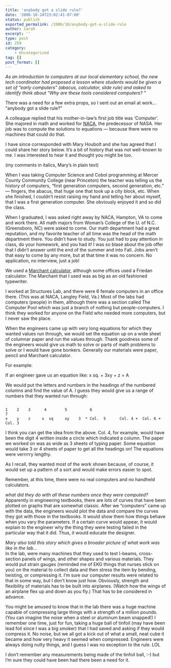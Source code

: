 ```yaml
---
title: 'anybody got a slide rule?'
date: '2006-10-24T23:02:41-07:00'
status: publish
exported_permalink: /2006/10/anybody-got-a-slide-rule
author: sarah
excerpt: ''
type: post
id: 259
category:
    - Uncategorized
tag: []
post_format: []
---
```

*As an introduction to computers at our local elementary school, the new tech coordinator had proposed a lesson where students would be given a set of “early computers” (abacus, calculator, slide rule) and asked to identify think about “Why are these tools considered computers? ”*

There was a need for a few extra props, so I sent out an email at work… “anybody got a slide rule?”

A colleague replied that his mother-in-law’s first job title was ‘Computer’. She majored in math and worked for [NACA](http://www.centennialofflight.gov/essay/Evolution_of_Technology/NACA/Tech1.htm), the predecessor of NASA. Her job was to compute the solutions to equations — because there were no machines that could do that.

I have since corresponded with Mary Houbolt and she has agreed that I could share her story below. It’s a bit of history that was not well-known to me. I was interested to hear it and thought you might be too.

(my comments in italics, Mary’s in plain text)

When I was taking Computer Science and Cobol programming at Mercer County Community College (near Princeton) the teacher was telling us the history of computers, “first generation computers, second generation, etc.” — fingers, the abacus, that huge one that took up a city block, etc. When she finished, I couldn’t resist raising my hand and telling her about myself, that I was a first generation computer. She obviously enjoyed it and so did the class.

When I graduated, I was asked right away by NACA, Hampton, VA to come and work there. All math majors from Woman’s College of the U. of N.C. (Greensboro, NC) were asked to come. Our math department had a great reputation, and my favorite teacher of all time was the head of the math department there. You didn’t have to study. You just had to pay attention in class, do your homework, and you had it! I was so blasé about the job offer that I didn’t answer until the end of the summer and into Fall. Jobs aren’t that easy to come by any more, but at that time it was no concern. No application, no interview, just a job!

We used a [Marchant calculator](http://www.webcom.com/calc/articles/marchant/marchant.htm), although some offices used a Friedan calculator. The Marchant that I used was as big as an old fashioned typewriter.

I worked at Structures Lab, and there were 6 female computers in an office there. (This was at NACA, Langley Field, Va.) Most of the labs had computers (people) in them, although there was a section called The Computer Pool which was just a branch of nothing but people-computers. I think they worked for anyone on the Field who needed more computers, but I never saw the place.

When the engineers came up with very long equations for which they wanted values run through, we would set the equation up on a wide sheet of columnar paper and run the values through. Thank goodness some of the engineers would give us math to solve or parts of math problems to solve or I would have gone bonkers. Generally our materials were paper, pencil and Marchant calculator.

For example:

If an engineer gave us an equation like: x sq. + 3xy + z = A

We would put the letters and numbers in the headings of the numbered columns and find the value of A. I guess they would give us a range of numbers that they wanted run through:

```

1    2    3      4        5          6                                 7
x    y    z     x  sq     xy    3  * Col.  5      Col. 4 +  Col. 6 + Col. 3
```

I think you can get the idea from the above. Col. 4, for example, would have been the digit 4 written inside a circle which indicated a column. The paper we worked on was as wide as 3 sheets of typing paper. Some equation would take 3 or 4 sheets of paper to get all the headings on! The equations were verrrrry lengthy.

As I recall, they wanted most of the work shown because, of course, it would set up a pattern of a sort and would make errors easier to spot.

Remember, at this time, there were no real computers and no handheld calculators.

*what did they do with all these numbers once they were computed?*  
Apparently in engineering textbooks, there are lots of curves that have been plotted on graphs that are somewhat classic. After we “computers” came up with the data, the engineers would plot the data and compare the curves they got with those in the textbooks. It would show them how things behave when you vary the parameters. If a certain curve would appear, it would explain to the engineer why the thing they were testing failed in the particular way that it did. Thus, it would educate the designer.

*Mary also told this story which gives a broader picture of what work was like in the lab…*  
In the lab, were many machines that they used to test I-beams, cross-section panels of wings, and other shapes and various materials. They would put strain gauges (reminded me of EKG things that nurses stick on you) on the material to collect data and then stress the item by bending, twisting, or compressing it. I’m sure our computer results were related to that in some way, but I don’t know just how. Obviously, strength and flexibility of materials has to be built into airplanes. (Watch how the wings of an airplane flex up and down as you fly.) That has to be considered in advance.

You might be amused to know that in the lab there was a huge machine capable of compressing large things with a strength of a million pounds. (You can imagine the noise when a steel or aluminum beam snapped!) I remember one time, just for fun, taking a huge ball of tinfoil (may have been lead foil since I was a big smoker) that I had saved and asking if they would compress it. No noise, but we all got a kick out of what a small, neat cube it became and how very heavy it seemed when compressed. Engineers were always doing nutty things, and I guess I was no exception to the rule. LOL

I don’t remember any measurements being made of the tinfoil ball, :-) but I’m sure they could have been had there been a need for it.